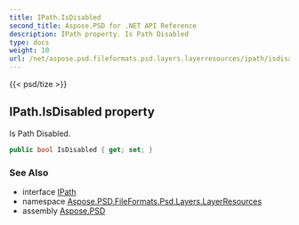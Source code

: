 ```yaml
---
title: IPath.IsDisabled
second_title: Aspose.PSD for .NET API Reference
description: IPath property. Is Path Disabled
type: docs
weight: 10
url: /net/aspose.psd.fileformats.psd.layers.layerresources/ipath/isdisabled/
---
```

{{< psd/tize >}}
## IPath.IsDisabled property

Is Path Disabled.

```csharp
public bool IsDisabled { get; set; }
```

### See Also

* interface [IPath](../)
* namespace [Aspose.PSD.FileFormats.Psd.Layers.LayerResources](../../ipath/)
* assembly [Aspose.PSD](../../../)


